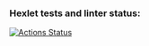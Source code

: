 ### Hexlet tests and linter status:
[![Actions Status](https://github.com/Nixer365/frontend-project-44/actions/workflows/hexlet-check.yml/badge.svg)](https://github.com/Nixer365/frontend-project-44/actions)